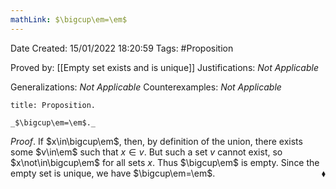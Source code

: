 ```yaml
---
mathLink: $\bigcup\em=\em$
---
```


<div class="topSpace"></div>

Date Created: 15/01/2022 18:20:59
Tags: #Proposition

Proved by: [[Empty set exists and is unique]]
Justifications: _Not Applicable_

Generalizations: _Not Applicable_
Counterexamples: _Not Applicable_

``` ad-Proposition
title: Proposition.

_$\bigcup\em=\em$._

```

_Proof_. If $x\in\bigcup\em$, then, by definition of the union, there exists some $v\in\em$ such that $x\in v$. But such a set $v$ cannot exist, so $x\not\in\bigcup\em$ for all sets $x$. Thus $\bigcup\em$ is empty. Since the empty set is unique, we have $\bigcup\em=\em$.<span style="float:right;">$\blacklozenge$</span>
